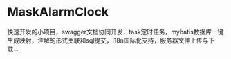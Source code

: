 # MaskAlarmClock
快速开发的小项目，swagger文档协同开发，task定时任务，mybatis数据库一键生成映射，注解的形式关联和sql提交，i18n国际化支持，服务器文件上传与下载...
